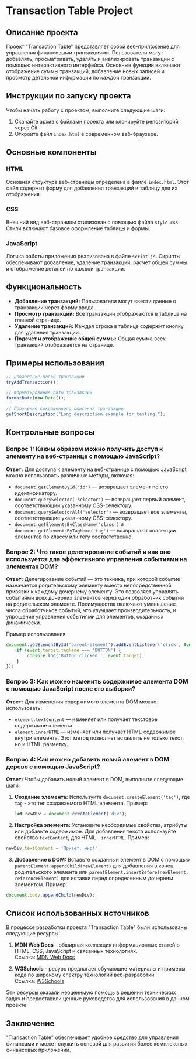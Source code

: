 # Transaction Table Project

## Описание проекта

Проект "Transaction Table" представляет собой веб-приложение для управления финансовыми транзакциями. Пользователи могут добавлять, просматривать, удалять и анализировать транзакции с помощью интерактивного интерфейса. Основные функции включают отображение суммы транзакций, добавление новых записей и просмотр детальной информации по каждой транзакции.

## Инструкции по запуску проекта

Чтобы начать работу с проектом, выполните следующие шаги:

1. Скачайте архив с файлами проекта или клонируйте репозиторий через Git.
2. Откройте файл `index.html` в современном веб-браузере.

## Основные компоненты

### HTML

Основная структура веб-страницы определена в файле `index.html`. Этот файл содержит форму для добавления транзакций и таблицу для их отображения.

### CSS

Внешний вид веб-страницы стилизован с помощью файла `style.css`. Стили включают базовое оформление таблицы и формы.

### JavaScript

Логика работы приложения реализована в файле `script.js`. Скрипты обеспечивают добавление, удаление транзакций, расчет общей суммы и отображение деталей по каждой транзакции.

## Функциональность

- **Добавление транзакций:** Пользователи могут ввести данные о транзакции через форму ввода.
- **Просмотр транзакций:** Все транзакции отображаются в таблице на главной странице.
- **Удаление транзакций:** Каждая строка в таблице содержит кнопку для удаления транзакции.
- **Подсчет и отображение общей суммы:** Общая сумма всех транзакций отображается на странице.

## Примеры использования

```javascript
// Добавление новой транзакции
tryAddTransaction();

// Форматирование даты транзакции
formatDate(new Date());

// Получение сокращенного описания транзакции
getShortDescription("Long description example for testing.");
```


## Контрольные вопросы

### Вопрос 1: Каким образом можно получить доступ к элементу на веб-странице с помощью JavaScript?

**Ответ:**
Для доступа к элементу на веб-странице с помощью JavaScript можно использовать различные методы, включая:
- `document.getElementById('id')` — возвращает элемент по его идентификатору.
- `document.querySelector('selector')` — возвращает первый элемент, соответствующий указанному CSS-селектору.
- `document.querySelectorAll('selector')` — возвращает все элементы, соответствующие указанному CSS-селектору.
- `document.getElementsByClassName('class')` и `document.getElementsByTagName('tag')` — возвращают коллекции элементов по классу или тегу соответственно.

### Вопрос 2: Что такое делегирование событий и как оно используется для эффективного управления событиями на элементах DOM?

**Ответ:**
Делегирование событий — это техника, при которой событие назначается родительскому элементу вместо непосредственной привязки к каждому дочернему элементу. Это позволяет управлять событиями всех дочерних элементов через один обработчик событий на родительском элементе. Преимущества включают уменьшение числа обработчиков событий, что улучшает производительность, и упрощение управления событиями для элементов, созданных динамически.

Пример использования:
```javascript
document.getElementById('parent-element').addEventListener('click', function(event) {
    if (event.target.tagName === 'BUTTON') {
        console.log('Button clicked:', event.target);
    }
});
```

### Вопрос 3: Как можно изменить содержимое элемента DOM с помощью JavaScript после его выборки?

**Ответ:**
Для изменения содержимого элемента DOM можно использовать:
- `element.textContent` — изменяет или получает текстовое содержимое элемента.
- `element.innerHTML` — изменяет или получает HTML-содержимое внутри элемента. Этот метод позволяет вставлять не только текст, но и HTML-разметку.

### Вопрос 4: Как можно добавить новый элемент в DOM дерево с помощью JavaScript?

**Ответ:**
Чтобы добавить новый элемент в DOM, выполните следующие шаги:

1. **Создание элемента:** Используйте `document.createElement('tag')`, где `tag` - это тег создаваемого HTML элемента. Пример:
   ```javascript
   let newDiv = document.createElement('div');
    ```

2. **Настройка элемента:** Установите необходимые свойства, атрибуты или добавьте содержимое. Для добавления текста используйте свойство `textContent`, для HTML - `innerHTML`. Пример:
```javascript
newDiv.textContent = 'Привет, мир!';
```

3. **Добавление в DOM:** Вставьте созданный элемент в DOM с помощью `parentElement.appendChild(newElement)` для добавления в конец родительского элемента или `parentElement.insertBefore(newElement, referenceElement)` для вставки перед определенным дочерним элементом. Пример:
```javascript
document.body.appendChild(newDiv);
```


## Список использованных источников

В процессе разработки проекта "Transaction Table" были использованы следующие ресурсы:

1. **MDN Web Docs** - обширная коллекция информационных статей о HTML, CSS, JavaScript и связанных технологиях.  
   Ссылка: [MDN Web Docs](https://developer.mozilla.org)

2. **W3Schools** - ресурс предлагает обучающие материалы и примеры кода по широкому спектру технологий веб-разработки.  
   Ссылка: [W3Schools](https://www.w3schools.com)

Эти ресурсы оказали неоценимую помощь в решении технических задач и предоставили ценные руководства для использования в данном проекте.


## Заключение

"Transaction Table" обеспечивает удобное средство для управления финансами и может служить основой для развития более комплексных финансовых приложений.